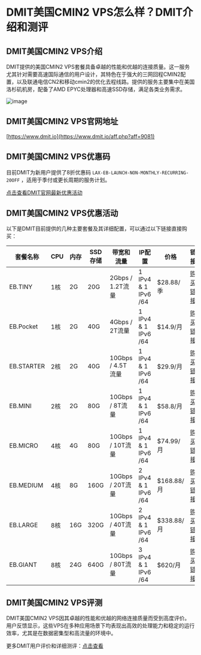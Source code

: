 # DMIT美国CMIN2 VPS怎么样？DMIT介绍和测评

## DMIT美国CMIN2 VPS介绍
DMIT提供的美国CMIN2 VPS套餐具备卓越的性能和优越的连接质量。这一服务尤其针对需要高速国际通信的用户设计，其特色在于强大的三网回程CMIN2配置，以及联通电信CN2和移动cmin2的优化去程线路。提供的服务主要集中在美国洛杉矶机房，配备了AMD EPYC处理器和高速SSD存储，满足各类业务需求。

![image](https://github.com/zhuazhuaily/DMIT/assets/169872342/877592b0-1008-438c-9585-386f0672b871)

## DMIT美国CMIN2 VPS官网地址
[https://www.dmit.io](https://www.dmit.io/aff.php?aff=9081)

## DMIT美国CMIN2 VPS优惠码
目前DMIT为新用户提供了8折优惠码 `LAX-EB-LAUNCH-NON-MONTHLY-RECURRING-20OFF` ，适用于季付或更长周期的服务计划。

[点击查看DMIT官网最新优惠活动](https://www.dmit.io/aff.php?aff=9081)

## DMIT美国CMIN2 VPS优惠活动
以下是DMIT目前提供的几种主要套餐及其详细配置，可以通过以下链接直接购买：

| 套餐名称     | CPU | 内存 | SSD存储 | 带宽和流量      | IP配置             | 价格         | 链接                                      |
|-----------|-----|-----|---------|-----------------|-------------------|-------------|-----------------------------------------|
| EB.TINY   | 1核  | 2G  | 20G     | 2Gbps / 1.2T流量 | 1 IPv4 & 1 IPv6 /64 | $28.88/季   | [购买链接](https://www.dmit.io/aff.php?aff=9081&pid=189) |
| EB.Pocket | 1核  | 2G  | 40G     | 4Gbps / 2T流量   | 1 IPv4 & 1 IPv6 /64 | $14.9/月    | [购买链接](https://www.dmit.io/aff.php?aff=9081&pid=190) |
| EB.STARTER| 2核  | 2G  | 40G     | 10Gbps / 4.5T流量| 1 IPv4 & 1 IPv6 /64 | $29.9/月    | [购买链接](https://www.dmit.io/aff.php?aff=9081&pid=191) |
| EB.MINI   | 2核  | 2G  | 80G     | 10Gbps / 8T流量  | 1 IPv4 & 1 IPv6 /64 | $58.8/月    | [购买链接](https://www.dmit.io/aff.php?aff=9081&pid=192) |
| EB.MICRO  | 4核  | 4G  | 80G     | 10Gbps / 10T流量 | 1 IPv4 & 1 IPv6 /64 | $74.99/月   | [购买链接](https://www.dmit.io/aff.php?aff=9081&pid=193) |
| EB.MEDIUM | 4核  | 8G  | 160G    | 10Gbps / 20T流量 | 2 IPv4 & 1 IPv6 /64 | $168.88/月  | [购买链接](https://www.dmit.io/aff.php?aff=9081&pid=194) |
| EB.LARGE  | 8核  | 16G | 320G    | 10Gbps / 40T流量 | 2 IPv4 & 1 IPv6 /64 | $338.88/月  | [购买链接](https://www.dmit.io/aff.php?aff=9081&pid=195) |
| EB.GIANT  | 8核  | 24G | 640G    | 10Gbps / 80T流量 | 3 IPv4 & 1 IPv6 /64 | $620/月     | [购买链接](https://www.dmit.io/aff.php?aff=9081&pid=196) |

## DMIT美国CMIN2 VPS评测
DMIT美国CMIN2 VPS因其卓越的性能和优越的网络连接质量而受到高度评价。用户反馈显示，这些VPS在多种应用场景下均表现出高效的处理能力和稳定的运行效率，尤其是在数据密集型和高流量的环境中。

更多DMIT用户评价和详细测评：[点击查看](https://www.dmit.io/aff.php?aff=9081)
